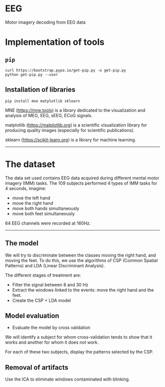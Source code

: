 # EEG
Motor imagery decoding from EEG data


# Implementation of tools

## `pip`
```
curl https://bootstrap.pypa.io/get-pip.py -o get-pip.py
python get-pip.py --user
```

## Installation of libraries
```
pip install mne matplotlib sklearn
```

MNE (https://mne.tools) is a library dedicated to the visualization and analysis 
of MEG, EEG, sEEG, ECoG signals.

matplotlib (https://matplotlib.org) is a scientific visualization library for 
producing quality images (especially for scientific publications).

sklearn (https://scikit-learn.org) is a library for machine learning.

---

# The dataset

The data set used contains EEG data acquired during different mental motor imagery (IMM) tasks.
The 109 subjects performed 4 types of IMM tasks for 4 seconds, imagine:

- move the left hand
- move the right hand
- move both hands simultaneously
- move both feet simultaneously

64 EEG channels were recorded at 160Hz.

---


## The model

We will try to discriminate between the classes moving the right hand, 
and moving the feet. To do this, we use the algorithms of CSP (Common Spatial Patterns) 
and LDA (Linear Discriminant Analysis).

The different stages of treatment are:

- Filter the signal between 8 and 30 Hz
- Extract the windows linked to the events: move the right hand and the feet.
- Create the CSP + LDA model

## Model evaluation

- Evaluate the model by cross validation

We will identify a subject for whom cross-validation tends to show that it works 
and another for whom it does not work.

For each of these two subjects, display the patterns selected by the CSP.


## Removal of artifacts

Use the ICA to eliminate windows contaminated with blinking.

